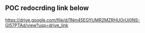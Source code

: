 ## POC redocrding link below
https://drive.google.com/file/d/1Nm45EGYUMR2MZRHUOrUj0NS-GI57PTAd/view?usp=drive_link

